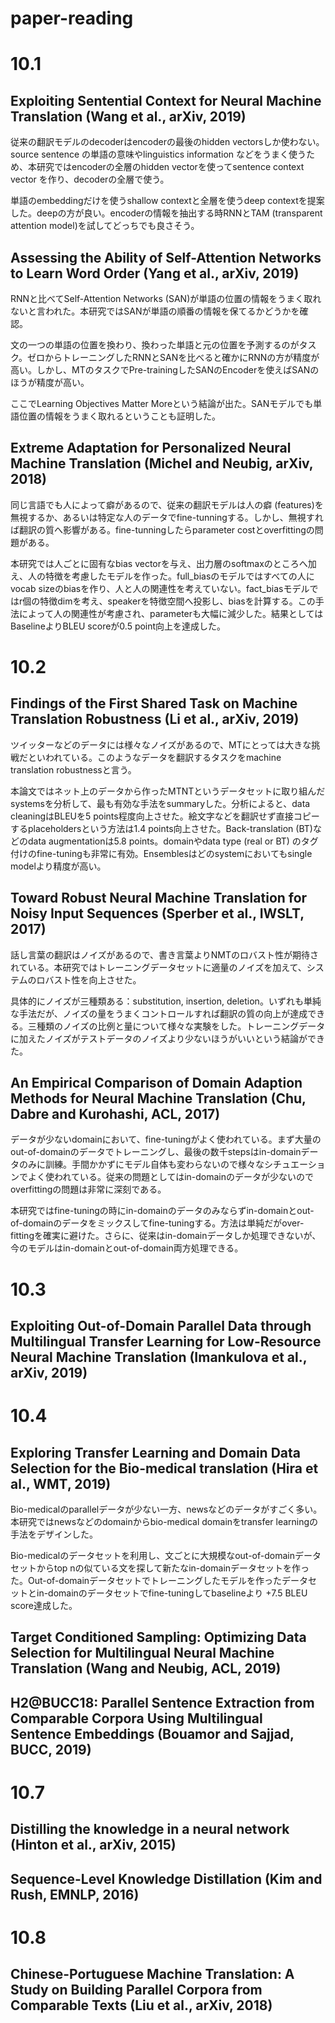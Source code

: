 # paper-reading

# 10.1

##  Exploiting Sentential Context for Neural Machine Translation (Wang et al., arXiv, 2019)

従来の翻訳モデルのdecoderはencoderの最後のhidden vectorsしか使わない。source sentence の単語の意味やlinguistics information などをうまく使うため、本研究ではencoderの全層のhidden vectorを使ってsentence context vector を作り、decoderの全層で使う。

単語のembeddingだけを使うshallow contextと全層を使うdeep contextを提案した。deepの方が良い。encoderの情報を抽出する時RNNとTAM (transparent attention model)を試してどっちでも良さそう。 

##  Assessing the Ability of Self-Attention Networks to Learn Word Order (Yang et al., arXiv, 2019)

RNNと比べてSelf-Attention Networks (SAN)が単語の位置の情報をうまく取れないと言われた。本研究ではSANが単語の順番の情報を保てるかどうかを確認。

文の一つの単語の位置を換わり、換わった単語と元の位置を予測するのがタスク。ゼロからトレーニングしたRNNとSANを比べると確かにRNNの方が精度が高い。しかし、MTのタスクでPre-trainingしたSANのEncoderを使えばSANのほうが精度が高い。

ここでLearning Objectives Matter Moreという結論が出た。SANモデルでも単語位置の情報をうまく取れるということも証明した。



## Extreme Adaptation for Personalized Neural Machine Translation (Michel and **Neubig**, arXiv, 2018)

同じ言語でも人によって癖があるので、従来の翻訳モデルは人の癖 (features)を無視するか、あるいは特定な人のデータでfine-tunningする。しかし、無視すれば翻訳の質へ影響がある。fine-tunningしたらparameter costとoverfittingの問題がある。

本研究では人ごとに固有なbias vectorを与え、出力層のsoftmaxのところへ加え、人の特徴を考慮したモデルを作った。full_biasのモデルではすべての人にvocab sizeのbiasを作り、人と人の関連性を考えていない。fact_biasモデルではr個の特徴dimを考え、speakerを特徴空間へ投影し、biasを計算する。この手法によって人の関連性が考慮され、parameterも大幅に減少した。結果としてはBaselineよりBLEU scoreが0.5 point向上を達成した。

# 10.2

## Findings of the First Shared Task on Machine Translation Robustness (Li et al., arXiv, 2019)

ツイッターなどのデータには様々なノイズがあるので、MTにとっては大きな挑戦だといわれている。このようなデータを翻訳するタスクをmachine translation robustnessと言う。

本論文ではネット上のデータから作ったMTNTというデータセットに取り組んだsystemsを分析して、最も有効な手法をsummaryした。分析によると、data cleaningはBLEUを5 points程度向上させた。絵文字などを翻訳せず直接コピーするplaceholdersという方法は1.4 points向上させた。Back-translation (BT)などのdata augmentationは5.8 points。domainやdata type (real or BT) のタグ付けのfine-tuningも非常に有効。Ensemblesはどのsystemにおいてもsingle modelより精度が高い。

## Toward Robust Neural Machine Translation for Noisy Input Sequences (Sperber et al., IWSLT, 2017)

話し言葉の翻訳はノイズがあるので、書き言葉よりNMTのロバスト性が期待されている。本研究ではトレーニングデータセットに適量のノイズを加えて、システムのロバスト性を向上させた。

具体的にノイズが三種類ある：substitution, insertion, deletion。いずれも単純な手法だが、ノイズの量をうまくコントロールすれば翻訳の質の向上が達成できる。三種類のノイズの比例と量について様々な実験をした。トレーニングデータに加えたノイズがテストデータのノイズより少ないほうがいいという結論ができた。

## An Empirical Comparison of Domain Adaption Methods for Neural Machine Translation (Chu, Dabre and Kurohashi, ACL, 2017)

データが少ないdomainにおいて、fine-tuningがよく使われている。まず大量のout-of-domainのデータでトレーニングし、最後の数千stepsはin-domainデータのみに訓練。手間かかずにモデル自体も変わらないので様々なシチュエーションでよく使われている。従来の問題としてはin-domainのデータが少ないのでoverfittingの問題は非常に深刻である。

本研究ではfine-tuningの時にin-domainのデータのみならずin-domainとout-of-domainのデータをミックスしてfine-tuningする。方法は単純だがover-fittingを確実に避けた。さらに、従来はin-domainデータしか処理できないが、今のモデルはin-domainとout-of-domain両方処理できる。 

# 10.3

## Exploiting Out-of-Domain Parallel Data through Multilingual Transfer Learning for Low-Resource Neural Machine Translation (Imankulova et al., arXiv, 2019)


# 10.4

## Exploring Transfer Learning and Domain Data Selection for the Bio-medical translation (Hira et al., WMT, 2019)

Bio-medicalのparallelデータが少ない一方、newsなどのデータがすごく多い。本研究ではnewsなどのdomainからbio-medical domainをtransfer learningの手法をデザインした。

Bio-medicalのデータセットを利用し、文ごとに大規模なout-of-domainデータセットからtop nの似ている文を探して新たなin-domainデータセットを作った。Out-of-domainデータセットでトレーニングしたモデルを作ったデータセットとin-domainのデータセットでfine-tuningしてbaselineより +7.5 BLEU score達成した。

## Target Conditioned Sampling: Optimizing Data Selection for Multilingual Neural Machine Translation (Wang and Neubig, ACL, 2019)

## H2@BUCC18: Parallel Sentence Extraction from Comparable Corpora Using Multilingual Sentence Embeddings (Bouamor and Sajjad, BUCC, 2019)

# 10.7

## Distilling the knowledge in a neural network (Hinton et al., arXiv, 2015)

## Sequence-Level Knowledge Distillation (Kim and Rush, EMNLP, 2016)

# 10.8

## Chinese-Portuguese Machine Translation: A Study on Building Parallel Corpora from Comparable Texts (Liu et al., arXiv, 2018)





